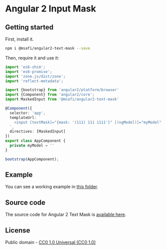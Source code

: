 # Angular 2 Input Mask

## Getting started

First, install it.

```bash
npm i @msafi/angular2-text-mask --save
```

Then, require it and use it:

```typescript
import 'es6-shim';
import 'es6-promise';
import 'zone.js/dist/zone';
import 'reflect-metadata';

import {bootstrap} from 'angular2/platform/browser'
import {Component} from 'angular2/core';
import MaskedInput from '@msafi/angular2-text-mask'

@Component({
  selector: 'app',
  templateUrl: `
    <input [textMask]="{mask: '(111) 111 1111'}" [(ngModel)]="myModel" type="text"/>
  `,
  directives: [MaskedInput]
})
export class AppComponent {
  private myModel = ''
}

bootstrap(AppComponent);
```

## Example

You can see a working example in
[this folder](https://github.com/msafi/text-mask/tree/master/integrations/angular2/example).

## Source code

The source code for Angular 2 Text Mask is [available here](https://github.com/msafi/text-mask/tree/master/integrations/angular2).

## License

Public domain - [CC0 1.0 Universal (CC0 1.0)](https://creativecommons.org/publicdomain/zero/1.0/)
